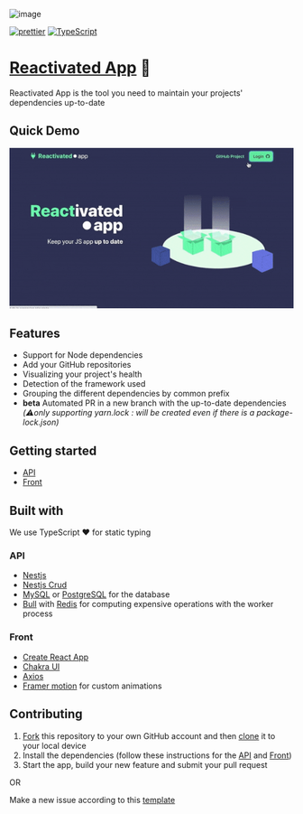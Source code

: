 ![image](https://user-images.githubusercontent.com/1102595/81568342-ea672c00-939d-11ea-8cd2-98270005822e.png)

[![prettier][prettier-badge]][prettier-url]
[![TypeScript][typescript-badge]][typescript-url]

# [Reactivated App](https://reactivated.app) 🔌

Reactivated App is the tool you need to maintain your projects' dependencies up-to-date

## Quick Demo

![Demo](reactivated-app.gif)

## Features

- Support for Node dependencies
- Add your GitHub repositories
- Visualizing your project's health
- Detection of the framework used
- Grouping the different dependencies by common prefix
- **beta** Automated PR in a new branch with the up-to-date dependencies _(⚠️only supporting yarn.lock : will be created even if there is a package-lock.json)_

## Getting started

- [API](api/README.md)
- [Front](front/README.md)

## Built with

We use TypeScript ❤️ for static typing

### API

- [Nestjs](https://nestjs.com/)
- [Nestjs Crud](https://github.com/nestjsx/crud)
- [MySQL](https://www.mysql.com/) or [PostgreSQL](https://www.postgresql.org/) for the database
- [Bull](https://github.com/OptimalBits/bull) with [Redis](https://redis.io/) for computing expensive operations with the worker process

### Front

- [Create React App](https://github.com/facebook/create-react-app)
- [Chakra UI](https://chakra-ui.com/)
- [Axios](https://github.com/axios/axios)
- [Framer motion](https://www.framer.com/motion/) for custom animations

## Contributing

1. [Fork](https://help.github.com/articles/fork-a-repo/) this repository to your own GitHub account and then [clone](https://help.github.com/articles/cloning-a-repository/) it to your local device
2. Install the dependencies (follow these instructions for the [API](api/README.md) and [Front](front/README.md))
3. Start the app, build your new feature and submit your pull request

OR

Make a new issue according to this [template](.github/ISSUE_TEMPLATE/custom.md)

[typescript-badge]: https://badges.frapsoft.com/typescript/code/typescript.svg?v=101
[typescript-url]: https://github.com/microsoft/TypeScript
[prettier-badge]: https://img.shields.io/badge/code_style-prettier-ff69b4.svg
[prettier-url]: https://github.com/prettier/prettier
